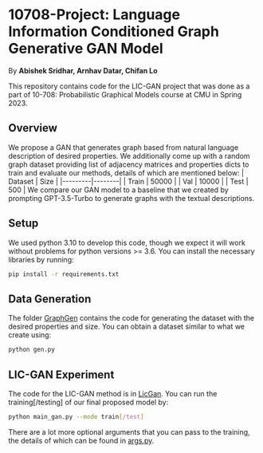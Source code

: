 # 10708-Project: Language Information Conditioned Graph Generative GAN Model
By **Abishek Sridhar, Arnhav Datar, Chifan Lo**

This repository contains code for the LIC-GAN project that was done as a part of 10-708: Probabilistic Graphical Models course at CMU in Spring 2023.

## Overview
We propose a GAN that generates graph based from natural language description of desired properties.
We additionally come up with a random graph dataset providing list of adjacency matrices and properties dicts to train and evaluate our methods, details of which are mentioned below:
| Dataset | Size   |
|---------|--------|
| Train   | 50000  |
| Val     | 10000  |
| Test    | 500    |
We compare our GAN model to a baseline that we created by prompting GPT-3.5-Turbo to generate graphs with the textual descriptions.

## Setup
We used python 3.10 to develop this code, though we expect it will work without problems for python versions >= 3.6. You can install the necessary libraries by running:
```bash
pip install -r requirements.txt
```

## Data Generation
The folder [GraphGen](/GraphGen/) contains the code for generating the dataset with the desired properties and size. You can obtain a dataset similar to what we create using:
```bash
python gen.py
```

## LIC-GAN Experiment
The code for the LIC-GAN method is in [LicGan](/LicGan/). You can run the training[/testing] of our final proposed model by:
```bash
python main_gan.py --mode train[/test]
```
There are a lot more optional arguments that you can pass to the training, the details of which can be found in [args.py](/LicGan/args.py).
